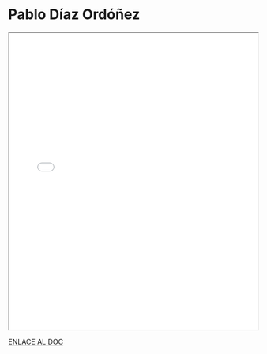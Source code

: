 # Pablo Díaz Ordóñez


<iframe 
  src="/assets/files/Pablo%20Diaz%20Ordoñez-6d46f8836c14a478fbd897ca5707cd19.pdf" 
  width="100%" 
  height="600px" 
  style={{ border: "none" }} 
></iframe>


[ENLACE AL DOC](../../../static/PDFs/Protocolo/Pablo%20Diaz%20Ordoñez.pdf)
